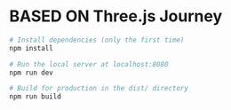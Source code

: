# BASED ON Three.js Journey 

``` bash
# Install dependencies (only the first time)
npm install

# Run the local server at localhost:8080
npm run dev

# Build for production in the dist/ directory
npm run build
```
